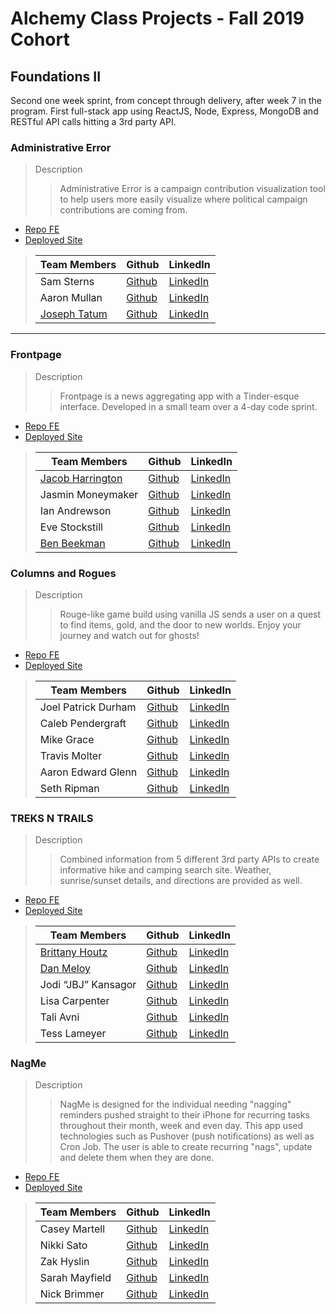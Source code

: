 # Alchemy Class Projects - Fall 2019 Cohort

## Foundations II
Second one week sprint, from concept through delivery, after week 7 in the program.  First full-stack app using ReactJS, Node, Express, MongoDB and RESTful API calls hitting a 3rd party API.
### Administrative Error 
> Description 
>>Administrative Error is a campaign contribution visualization tool to help users more easily visualize where political campaign contributions are coming from.
* [Repo FE](https://github.com/administrativeError/campaign-project)
* [Deployed Site](http://administrative-error.herokuapp.com/index.html?redirect=%2F)

>| Team Members  | Github  | LinkedIn  |
>|---|---|---|
>| Sam Sterns | [Github](https://github.com/samSterns)   | [LinkedIn](https://www.linkedin.com/in/samsterns/)   |
>|  Aaron Mullan | [Github](https://github.com/AaronMullan)   | [LinkedIn](https://www.linkedin.com/in/aaron-mullan/)   |
>|  [Joseph Tatum](https://www.josephtatum.com/) | [Github](https://github.com/josephtatum)   | [LinkedIn](https://www.josephtatum.com)   |

___

### Frontpage

> Description 
>>Frontpage is a news aggregating app with a Tinder-esque interface. Developed in a small team over a 4-day code sprint.

* [Repo FE](https://github.com/Alchemy-Frontpage/Frontpage)
* [Deployed Site](https://front-pagenews.herokuapp.com/)

>| Team Members  | Github  | LinkedIn  |
>|---|---|---|
>| [Jacob Harrington](jharrington.io)  | [Github](https://github.com/yaycub)   | [LinkedIn](https://www.linkedin.com/in/jacob-harrington-569203a1/)|
>|  Jasmin Moneymaker | [Github](https://github.com/JMoneymaker)   | [LinkedIn](https://www.linkedin.com/in/jasminmoneymaker/)   |
>|  Ian Andrewson| [Github](https://github.com/ianandrewson)   | [LinkedIn](https://www.linkedin.com/in/ianandrewson/)   |
>|  Eve Stockstill | [Github](https://github.com/evestockstill)   | [LinkedIn](https://www.linkedin.com/in/evestockstill/)   |
>| [Ben Beekman](https://benbeekman.dev/) | [Github](https://github.com/beekman)| [LinkedIn](https://benbeekman.dev/)

### Columns and Rogues

> Description 
>>Rouge-like game build using vanilla JS sends a user on a quest to find items, gold, and the door to new worlds. Enjoy your journey and watch out for ghosts!

* [Repo FE](https://github.com/columns-and-rogues/columns-and-rogues)
* [Deployed Site](https://columns-and-rogues.herokuapp.com/)

>| Team Members  | Github  | LinkedIn  |
>|---|---|---|
>| Joel Patrick Durham| [Github](https://github.com/joelpdurham)   | [LinkedIn](https://www.linkedin.com/in/joel-patrick-durham)   |
>|  Caleb Pendergraft | [Github](https://github.com/cackmed)   | [LinkedIn](https://www.linkedin.com/in/caleb-pendergraft/)   |
>|  Mike Grace| [Github](https://github.com/TravelFiend)   | [LinkedIn](https://www.linkedin.com/in/mikeegrace/)   |
>|  Travis Molter | [Github](Link)   | [LinkedIn](ttps://www.linkedin.com/in/travismolter/)   |
>|  Aaron Edward Glenn | [Github](https://github.com/AaronEdwardGlenn)   | [LinkedIn](https://www.linkedin.com/in/aaronedwardglenn/)   |
>| Seth Ripman| [Github](https://github.com/sethripman)   | [LinkedIn](https://www.linkedin.com/in/seth-ripman-32201215b/) |

### TREKS N TRAILS

> Description 
>>Combined information from 5 different 3rd party APIs to create informative hike and camping search site. Weather, sunrise/sunset details, and directions are provided as well.

* [Repo FE](https://github.com/Plant-Parenthood/treks-n-tents)
* [Deployed Site](https://treksntrails.herokuapp.com/index.html?redirect=%2F)

>| Team Members  | Github  | LinkedIn  |
>|---|---|---|
>|  [Brittany Houtz](https://www.brittanyhoutz.com/) | [Github](https://github.com/llastflowers)   | [LinkedIn](https://www.linkedin.com/in/brittanyhoutz/)   |
>|  [Dan Meloy](https://danmeloy.dev/) | [Github](https://github.com/drmeloy)   | [LinkedIn](https://www.linkedin.com/in/dan-meloy/)   |
>|  Jodi “JBJ” Kansagor | [Github](https://github.com/jodinkansagor)   | [LinkedIn](https://jodinkansagor.com)   |
>| Lisa Carpenter | [Github](https://github.com/licarpen)   | [LinkedIn](https://www.linkedin.com/in/lisacarpenter256/)   |
>|  Tali Avni | [Github](https://github.com/avnit77)   | [LinkedIn](https://www.linkedin.com/in/tali-avni/)   |
>|  Tess Lameyer | [Github](https://github.com/tess-jl)   | [LinkedIn](https://www.linkedin.com/in/tesslameyer/)   |

### NagMe

> Description 
>>NagMe is designed for the individual needing "nagging" reminders pushed straight to their iPhone for recurring tasks throughout their month, week and even day. This app used technologies such as Pushover (push notifications) as well as Cron Job. The user is able to create recurring "nags", update and delete them when they are done.

* [Repo FE](https://github.com/Plant-Parenthood/treks-n-tents)
* [Deployed Site](https://treksntrails.herokuapp.com/index.html?redirect=%2F)

>| Team Members  | Github  | LinkedIn  |
>|---|---|---|
>|  Casey Martell | [Github](https://github.com/drmartell)   | [LinkedIn](https://www.linkedin.com/in/drmartell/)   |
>|  Nikki Sato | [Github](https://github.com/nikkisato)   | [LinkedIn](https://www.linkedin.com/in/nikkisato/)   |
>|  Zak Hyslin | [Github](https://github.com/rapscalan)   | [LinkedIn](www.linkedin.com/in/zak-hyslin)   |
>|  Sarah Mayfield | [Github](https://github.com/okFox)   | [LinkedIn](https://www.linkedin.com/in/sarah-mayfield/)   |
>|  Nick Brimmer | [Github](https://github.com/NickBrimmer)   | [LinkedIn](https://www.linkedin.com/in/nick-brimmer/)   |
